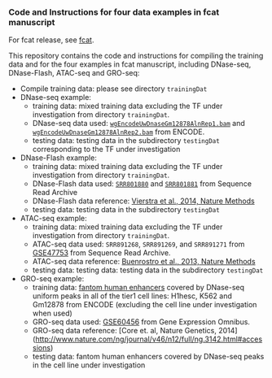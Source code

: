 ### Code and Instructions for four data examples in fcat manuscript

For fcat release, see [fcat](https://github.com/HeBing/fcat).

This repository contains the code and instructions for compiling the training data and for the four examples in fcat manuscript, including DNase-seq, DNase-Flash, ATAC-seq and GRO-seq: 

* Compile training data: please see directory `trainingDat`
* DNase-seq example: 
    - training data: mixed training data excluding the TF under investigation from directory `trainingDat`.
    - DNase-seq data used: [`wgEncodeUwDnaseGm12878AlnRep1.bam`](http://hgdownload.cse.ucsc.edu/goldenpath/hg19/encodeDCC/wgEncodeUwDnase/wgEncodeUwDnaseGm12878AlnRep1.bam) and [`wgEncodeUwDnaseGm12878AlnRep2.bam`](http://hgdownload.cse.ucsc.edu/goldenpath/hg19/encodeDCC/wgEncodeUwDnase/wgEncodeUwDnaseGm12878AlnRep2.bam) from ENCODE.
    - testing data: testing data in the subdirectory `testingDat` corresponding to the TF under investigation
* DNase-Flash example: 
    - training data: mixed training data excluding the TF under investigation from directory `trainingDat`.
    - DNase-Flash data used: [`SRR801880`](http://www.ncbi.nlm.nih.gov/sra?term=SRX258320) and [`SRR801881`](http://www.ncbi.nlm.nih.gov/sra?term=SRX258328) from Sequence Read Archive
    - DNase-Flash data reference: [Vierstra et al., 2014, Nature Methods](http://www.nature.com/nmeth/journal/v11/n1/full/nmeth.2713.html)
    - testing data: testing data in the subdirectory `testingDat`
* ATAC-seq example: 
    - training data: mixed training data excluding the TF under investigation from directory `trainingDat`.
    - ATAC-seq data used: `SRR891268`, `SRR891269`, and `SRR891271` from [GSE47753](http://www.ncbi.nlm.nih.gov/geo/query/acc.cgi?acc=GSE47753) from Sequence Read Archive. 
    - ATAC-seq data reference: [Buenrostro et al., 2013, Nature Methods](http://www.nature.com/nmeth/journal/v10/n12/full/nmeth.2688.html)
    - testing data: testing data: testing data in the subdirectory `testingDat` 
* GRO-seq example: 
    - training data: [fantom human enhancers](http://fantom.gsc.riken.jp/5/datafiles/latest/extra/Enhancers/) covered by DNase-seq uniform peaks in all of the tier1 cell lines: H1hesc, K562 and Gm12878 from ENCODE (excluding the cell line under investigation when used)
    - GRO-seq data used: [GSE60456](http://www.ncbi.nlm.nih.gov/geo/query/acc.cgi?acc=GSE60456) from Gene Expression Omnibus.
    - GRO-seq data reference: [Core et. al, Nature Genetics, 2014] (http://www.nature.com/ng/journal/v46/n12/full/ng.3142.html#accessions)
    - testing data: fantom human enhancers covered by DNase-seq peaks in the cell line under investigation
    
    


